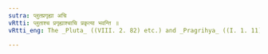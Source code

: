 ```yaml
---
sutra: प्लुतप्रगृह्या अचि
vRtti: प्लुताश्च प्रगृह्याश्चाचि प्रकृत्या भवन्ति ॥
vRtti_eng: The _Pluta_ ((VIII. 2. 82) etc.) and _Pragrihya_ ((I. 1. 11) etc.) vowels remain unaltered when followed by a vowel (so far as the operation of that vowel is concerned).

---
```

